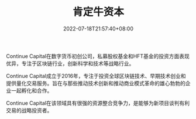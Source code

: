 ﻿---
weight: 
title: "肯定牛资本"
description: "Continue Capital在数字货币初创公司，私募股权基金和HFT基金的投资方面表现优异，专注于区块链行业，创新科学和技术等战略行业"
date: 2022-07-18T21:57:40+08:00
lastmod: 2022-07-18T16:45:40+08:00
draft: false
authors: ["浮尘"]
featuredImage: "kendingniuziben.jpg"
link: "https://continue.capital/"
tags: ["投资机构","肯定牛资本"]
categories: ["navigation"]
navigation: ["投资机构"]
lightgallery: true
toc: true
pinned: false
recommend: false
recommend1: false
---
Continue Capital在数字货币初创公司，私募股权基金和HFT基金的投资方面表现优异，专注于区块链行业，创新科学和技术等战略行业。

Continue Capital成立于2016年，专注于投资全球区块链技术、早期技术创业和提供量化交易服务。旨在与那些推动技术创新和推动商业模式革命的雄心勃勃的企业一起孵化和合作。

Continue Capital在该领域具有很强的资源整合竞争力，是能够为新项目谈判有利交易的战略投资者。